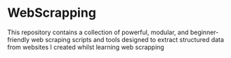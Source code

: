 # WebScrapping
This repository contains a collection of powerful, modular, and beginner-friendly web scraping scripts and tools designed to extract structured data from websites I created whilst learning web scrapping

